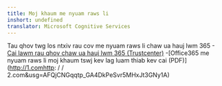 ```yaml
---
title: Moj khaum me nyuam raws li
inshort: undefined
translator: Microsoft Cognitive Services
---
```


Tau qhov twg los ntxiv rau cov me nyuam raws li chaw ua hauj lwm 365
-[Cai lawm rau qhov chaw ua hauj lwm 365 (Trustcenter)](https://products.office.com/en-us/business/office-365-trust-center-compliance-certifications)
-[Office365 me nyuam raws li moj khaum tswj kev lag luam thiab kev cai (PDF)](http://1.comhttp: / / 2.com&usg=AFQjCNGqqtp_GA4DkPeSvr5MHxJt3GNy1A)

